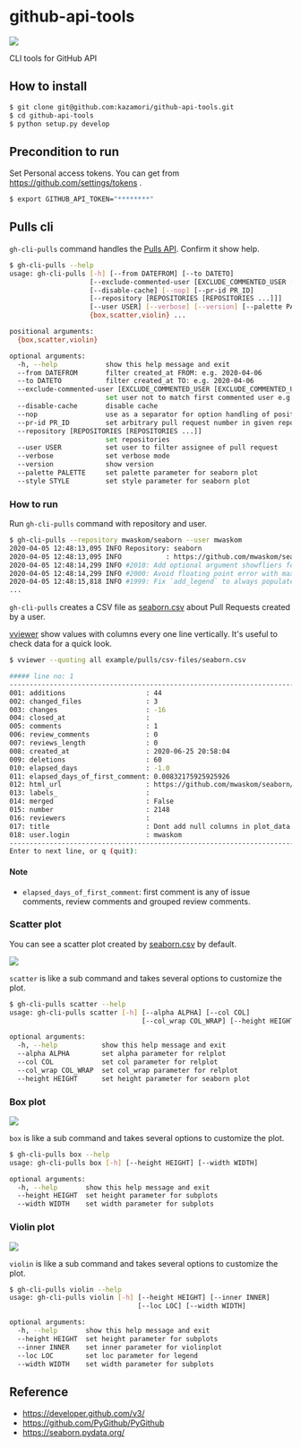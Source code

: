# github-api-tools

![](https://github.com/kazamori/github-api-tools/workflows/build/badge.svg)

CLI tools for GitHub API

## How to install

```bash
$ git clone git@github.com:kazamori/github-api-tools.git
$ cd github-api-tools
$ python setup.py develop
```

## Precondition to run

Set Personal access tokens. You can get from https://github.com/settings/tokens .

```bash
$ export GITHUB_API_TOKEN="********"
```

## Pulls cli

`gh-cli-pulls` command handles the [Pulls API](https://docs.github.com/en/rest/reference/pulls). Confirm it show help.

```bash
$ gh-cli-pulls --help
usage: gh-cli-pulls [-h] [--from DATEFROM] [--to DATETO]
                    [--exclude-commented-user [EXCLUDE_COMMENTED_USER [EXCLUDE_COMMENTED_USER ...]]]
                    [--disable-cache] [--nop] [--pr-id PR_ID]
                    [--repository [REPOSITORIES [REPOSITORIES ...]]]
                    [--user USER] [--verbose] [--version] [--palette PALETTE] [--style STYLE]
                    {box,scatter,violin} ...

positional arguments:
  {box,scatter,violin}

optional arguments:
  -h, --help            show this help message and exit
  --from DATEFROM       filter created_at FROM: e.g. 2020-04-06
  --to DATETO           filter created_at TO: e.g. 2020-04-06
  --exclude-commented-user [EXCLUDE_COMMENTED_USER [EXCLUDE_COMMENTED_USER ...]]
                        set user not to match first commented user e.g.) bot
  --disable-cache       disable cache
  --nop                 use as a separator for option handling of positional argument
  --pr-id PR_ID         set arbitrary pull request number in given repository
  --repository [REPOSITORIES [REPOSITORIES ...]]
                        set repositories
  --user USER           set user to filter assignee of pull request
  --verbose             set verbose mode
  --version             show version
  --palette PALETTE     set palette parameter for seaborn plot
  --style STYLE         set style parameter for seaborn plot
```

### How to run

Run `gh-cli-pulls` command with repository and user.

```bash
$ gh-cli-pulls --repository mwaskom/seaborn --user mwaskom
2020-04-05 12:48:13,095 INFO Repository: seaborn
2020-04-05 12:48:13,095 INFO           : https://github.com/mwaskom/seaborn
2020-04-05 12:48:14,299 INFO #2010: Add optional argument showfliers for boxenplot
2020-04-05 12:48:14,299 INFO #2000: Avoid floating point error with maximum husl sat/lum
2020-04-05 12:48:15,818 INFO #1999: Fix `add_legend` to always populate `_legend`
...
```

`gh-cli-pulls` creates a CSV file as [seaborn.csv](https://github.com/kazamori/github-api-tools/raw/main/example/pulls/csv-files/seaborn.csv) about Pull Requests created by a user.

[vviewer](https://github.com/t2y/vviewer) show values with columns every one line vertically. It's useful to check data for a quick look.

```bash
$ vviewer --quoting all example/pulls/csv-files/seaborn.csv

##### line no: 1
------------------------------------------------------------------------
001: additions                    : 44
002: changed_files                : 3
003: changes                      : -16
004: closed_at                    :
005: comments                     : 1
006: review_comments              : 0
007: reviews_length               : 0
008: created_at                   : 2020-06-25 20:58:04
009: deletions                    : 60
010: elapsed_days                 : -1.0
011: elapsed_days_of_first_comment: 0.00832175925925926
012: html_url                     : https://github.com/mwaskom/seaborn/pull/2148
013: labels_                      :
014: merged                       : False
015: number                       : 2148
016: reviewers                    :
017: title                        : Dont add null columns in plot_data for unassigned semantics
018: user.login                   : mwaskom
------------------------------------------------------------------------
Enter to next line, or q (quit):
```

#### Note

* `elapsed_days_of_first_comment`: first comment is any of issue comments, review comments and grouped review comments.

### Scatter plot

You can see a scatter plot created by [seaborn.csv](https://github.com/kazamori/github-api-tools/raw/main/example/pulls/csv-files/seaborn.csv) by default.

![](https://github.com/kazamori/github-api-tools/raw/main/example/pulls/figures/sample-seaborn-scatter-pr-stats1.png)

`scatter` is like a sub command and takes several options to customize the plot.

```bash
$ gh-cli-pulls scatter --help
usage: gh-cli-pulls scatter [-h] [--alpha ALPHA] [--col COL]
                                 [--col_wrap COL_WRAP] [--height HEIGHT]

optional arguments:
  -h, --help           show this help message and exit
  --alpha ALPHA        set alpha parameter for relplot
  --col COL            set col parameter for relplot
  --col_wrap COL_WRAP  set col_wrap parameter for relplot
  --height HEIGHT      set height parameter for seaborn plot
```

### Box plot

![](https://github.com/kazamori/github-api-tools/raw/main/example/pulls/figures/sample-box-pr-stats1.png)

`box` is like a sub command and takes several options to customize the plot.

```bash
$ gh-cli-pulls box --help
usage: gh-cli-pulls box [-h] [--height HEIGHT] [--width WIDTH]

optional arguments:
  -h, --help       show this help message and exit
  --height HEIGHT  set height parameter for subplots
  --width WIDTH    set width parameter for subplots
```

### Violin plot

![](https://github.com/kazamori/github-api-tools/raw/main/example/pulls/figures/sample-violin-pr-stats1.png)

`violin` is like a sub command and takes several options to customize the plot.

```bash
$ gh-cli-pulls violin --help
usage: gh-cli-pulls violin [-h] [--height HEIGHT] [--inner INNER]
                                [--loc LOC] [--width WIDTH]

optional arguments:
  -h, --help       show this help message and exit
  --height HEIGHT  set height parameter for subplots
  --inner INNER    set inner parameter for violinplot
  --loc LOC        set loc parameter for legend
  --width WIDTH    set width parameter for subplots
```

## Reference

* https://developer.github.com/v3/
* https://github.com/PyGithub/PyGithub
* https://seaborn.pydata.org/
